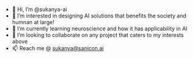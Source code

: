 - 👋 Hi, I’m @sukanya-ai
- 👀 I’m interested in designing AI solutions that benefits the society and humnan at large!
- 🌱 I’m currently learning neuroscience and how it has applicability in AI
- 💞️ I’m looking to collaborate on any project that caters to my interests above
- 📫 Reach me @ sukanya@sanicon.ai

<!---
sukanya-ai/sukanya-ai is a ✨ special ✨ repository because its `README.md` (this file) appears on your GitHub profile.
You can click the Preview link to take a look at your changes.
--->
